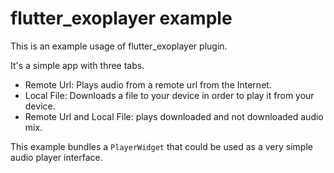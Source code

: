# flutter_exoplayer example

This is an example usage of flutter_exoplayer plugin.

It's a simple app with three tabs.

 - Remote Url: Plays audio from a remote url from the Internet.
 - Local File: Downloads a file to your device in order to play it from your device.
 - Remote Url and Local File: plays downloaded and not downloaded audio mix.

This example bundles a `PlayerWidget` that could be used as a very simple audio player interface.
